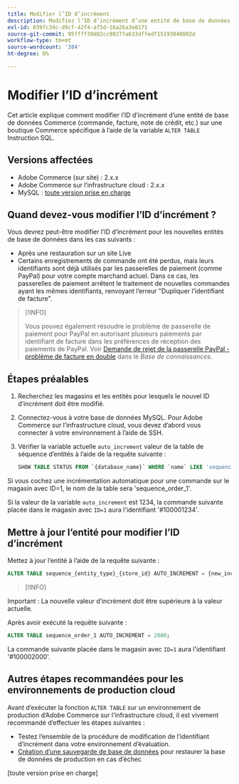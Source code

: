 ```yaml
---
title: Modifier l’ID d’incrément
description: Modifiez l’ID d’incrément d’une entité de base de données Commerce.
exl-id: 039fc34c-d9cf-42f4-af5d-16a26a3e8171
source-git-commit: 95ffff39d82cc9027fa633dffedf15193040802d
workflow-type: tm+mt
source-wordcount: '384'
ht-degree: 0%

---
```


# Modifier l’ID d’incrément

Cet article explique comment modifier l’ID d’incrément d’une entité de base de données Commerce (commande, facture, note de crédit, etc.) sur une boutique Commerce spécifique à l’aide de la variable `ALTER TABLE` Instruction SQL.

## Versions affectées

- Adobe Commerce (sur site) : 2.x.x
- Adobe Commerce sur l’infrastructure cloud : 2.x.x
- MySQL : [toute version prise en charge](../../installation/prerequisites/database/mysql.md)

## Quand devez-vous modifier l’ID d’incrément ?

Vous devrez peut-être modifier l’ID d’incrément pour les nouvelles entités de base de données dans les cas suivants :

- Après une restauration sur un site Live
- Certains enregistrements de commande ont été perdus, mais leurs identifiants sont déjà utilisés par les passerelles de paiement (comme PayPal) pour votre compte marchand actuel. Dans ce cas, les passerelles de paiement arrêtent le traitement de nouvelles commandes ayant les mêmes identifiants, renvoyant l’erreur &quot;Dupliquer l’identifiant de facture&quot;.

>[!INFO]
>
>Vous pouvez également résoudre le problème de passerelle de paiement pour PayPal en autorisant plusieurs paiements par identifiant de facture dans les préférences de réception des paiements de PayPal. Voir [Demande de rejet de la passerelle PayPal - problème de facture en double] dans le _Base de connaissances_.

## Étapes préalables

1. Recherchez les magasins et les entités pour lesquels le nouvel ID d’incrément doit être modifié.
1. Connectez-vous à votre base de données MySQL.
Pour Adobe Commerce sur l’infrastructure cloud, vous devez d’abord vous connecter à votre environnement à l’aide de SSH.
1. Vérifier la variable actuelle `auto_increment` valeur de la table de séquence d’entités à l’aide de la requête suivante :

   ```sql
   SHOW TABLE STATUS FROM `{database_name}` WHERE `name` LIKE 'sequence_{entity_type}_{store_id}';
   ```

Si vous cochez une incrémentation automatique pour une commande sur le magasin avec ID=1, le nom de la table sera &#39;sequence_order_1&#39;.

Si la valeur de la variable `auto_increment` est 1234, la commande suivante placée dans le magasin avec `ID=1` aura l&#39;identifiant &#39;#100001234&#39;.

## Mettre à jour l’entité pour modifier l’ID d’incrément

Mettez à jour l’entité à l’aide de la requête suivante :

```sql
ALTER TABLE sequence_{entity_type}_{store_id} AUTO_INCREMENT = {new_increment_value};
```

>[!INFO]
>
Important : La nouvelle valeur d’incrément doit être supérieure à la valeur actuelle.

Après avoir exécuté la requête suivante :

```sql
ALTER TABLE sequence_order_1 AUTO_INCREMENT = 2000;
```

La commande suivante placée dans le magasin avec `ID=1` aura l&#39;identifiant &#39;#100002000&#39;.

## Autres étapes recommandées pour les environnements de production cloud

Avant d’exécuter la fonction `ALTER TABLE` sur un environnement de production d’Adobe Commerce sur l’infrastructure cloud, il est vivement recommandé d’effectuer les étapes suivantes :

- Testez l’ensemble de la procédure de modification de l’identifiant d’incrément dans votre environnement d’évaluation.
- [Création d’une sauvegarde de base de données] pour restaurer la base de données de production en cas d’échec

<!-- Link Definitions -->

[Demande de rejet de la passerelle PayPal - problème de facture en double]: https://support.magento.com/hc/en-us/articles/115002457473
[Création d’une sauvegarde de base de données]: https://support.magento.com/hc/en-us/articles/360003254334
[toute version prise en charge]
